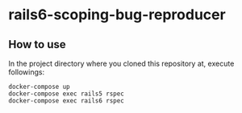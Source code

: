 # rails6-scoping-bug-reproducer

## How to use

In the project directory where you cloned this repository at, execute followings:

```
docker-compose up
docker-compose exec rails5 rspec
docker-compose exec rails6 rspec
```
